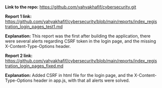 **Link to the repo:** https://github.com/yahyakhafif/cybersecurity.git    

**Report 1 link:** https://github.com/yahyakhafif/cybersecurity/blob/main/reports/index_registration_login_pages_test1.md   

**Explanation:** This report was the first after building the application, there were several alerts regarding CSRF token in the login page, and the missing X-Content-Type-Options header.    

**Report 2 link:** https://github.com/yahyakhafif/cybersecurity/blob/main/reports/index_registration_login_pages_fixed.md   

**Explanation:** Added CSRF in html file for the login page, and the X-Content-Type-Options header in app.js, with that all alerts were solved. 